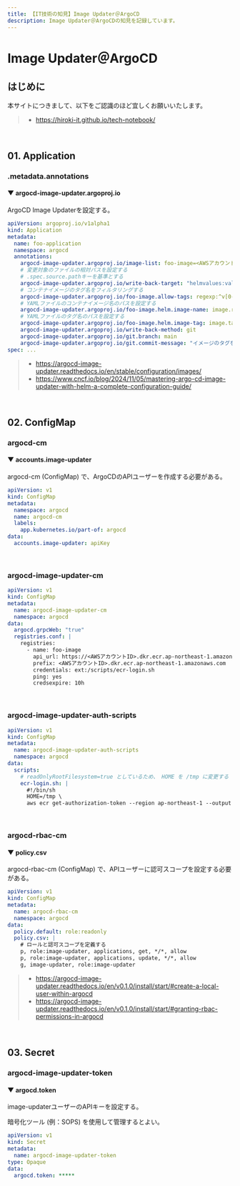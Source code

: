 ```yaml
---
title: 【IT技術の知見】Image Updater＠ArgoCD
description: Image Updater＠ArgoCDの知見を記録しています。
---
```


# Image Updater＠ArgoCD

## はじめに

本サイトにつきまして、以下をご認識のほど宜しくお願いいたします。

> - https://hiroki-it.github.io/tech-notebook/

<br>

## 01. Application

### .metadata.annotations

#### ▼ argocd-image-updater.argoproj.io

ArgoCD Image Updaterを設定する。

```yaml
apiVersion: argoproj.io/v1alpha1
kind: Application
metadata:
  name: foo-application
  namespace: argocd
  annotations:
    argocd-image-updater.argoproj.io/image-list: foo-image=<AWSアカウントID>.dkr.ecr.ap-northeast-1.amazonaws.com/<イメージリポジトリ名>
    # 変更対象のファイルの相対パスを設定する
    # .spec.source.pathキーを基準とする
    argocd-image-updater.argoproj.io/write-back-target: "helmvalues:values.yaml"
    # コンテナイメージのタグ名をフィルタリングする
    argocd-image-updater.argoproj.io/foo-image.allow-tags: regexp:^v[0-9]+\.[0-9]+\.[0-9]+$
    # YAMLファイルのコンテナイメージ名のパスを設定する
    argocd-image-updater.argoproj.io/foo-image.helm.image-name: image.repository
    # YAMLファイルのタグ名のパスを設定する
    argocd-image-updater.argoproj.io/foo-image.helm.image-tag: image.tag
    argocd-image-updater.argoproj.io/write-back-method: git
    argocd-image-updater.argoproj.io/git.branch: main
    argocd-image-updater.argoproj.io/git.commit-message: "イメージのタグを {{ .tag }} に更新しました"
spec: ...
```

> - https://argocd-image-updater.readthedocs.io/en/stable/configuration/images/
> - https://www.cncf.io/blog/2024/11/05/mastering-argo-cd-image-updater-with-helm-a-complete-configuration-guide/

<br>

## 02. ConfigMap

### argocd-cm

#### ▼ accounts.image-updater

argocd-cm (ConfigMap) で、ArgoCDのAPIユーザーを作成する必要がある。

```yaml
apiVersion: v1
kind: ConfigMap
metadata:
  namespace: argocd
  name: argocd-cm
  labels:
    app.kubernetes.io/part-of: argocd
data:
  accounts.image-updater: apiKey
```

<br>

### argocd-image-updater-cm

```yaml
apiVersion: v1
kind: ConfigMap
metadata:
  name: argocd-image-updater-cm
  namespace: argocd
data:
  argocd.grpcWeb: "true"
  registries.conf: |
    registries:  
      - name: foo-image
        api_url: https://<AWSアカウントID>.dkr.ecr.ap-northeast-1.amazonaws.com
        prefix: <AWSアカウントID>.dkr.ecr.ap-northeast-1.amazonaws.com
        credentials: ext:/scripts/ecr-login.sh
        ping: yes
        credsexpire: 10h
```

<br>

### argocd-image-updater-auth-scripts

```yaml
apiVersion: v1
kind: ConfigMap
metadata:
  name: argocd-image-updater-auth-scripts
  namespace: argocd
data:
  scripts:
    # readOnlyRootFilesystem=true としているため、 HOME を /tmp に変更する
    ecr-login.sh: |
      #!/bin/sh
      HOME=/tmp \
      aws ecr get-authorization-token --region ap-northeast-1 --output text --query 'authorizationData[].authorizationToken' | base64 -d
```

<br>

### argocd-rbac-cm

#### ▼ policy.csv

argocd-rbac-cm (ConfigMap) で、APIユーザーに認可スコープを設定する必要がある。

```yaml
apiVersion: v1
kind: ConfigMap
metadata:
  name: argocd-rbac-cm
  namespace: argocd
data:
  policy.default: role:readonly
  policy.csv: |
    # ロールと認可スコープを定義する
    p, role:image-updater, applications, get, */*, allow
    p, role:image-updater, applications, update, */*, allow
    g, image-updater, role:image-updater
```

> - https://argocd-image-updater.readthedocs.io/en/v0.1.0/install/start/#create-a-local-user-within-argocd
> - https://argocd-image-updater.readthedocs.io/en/v0.1.0/install/start/#granting-rbac-permissions-in-argocd

<br>

## 03. Secret

### argocd-image-updater-token

#### ▼ argocd.token

image-updaterユーザーのAPIキーを設定する。

暗号化ツール (例：SOPS) を使用して管理するとよい。

```yaml
apiVersion: v1
kind: Secret
metadata:
  name: argocd-image-updater-token
type: Opaque
data:
  argocd.token: *****
```

<br>
